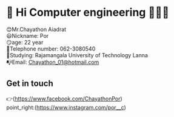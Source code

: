 # :walking: Hi Computer engineering :floppy_disk::floppy_disk::floppy_disk:

:blush:Mr.Chayathon Aiadrat <br>
:smiley:Nickname: Por <br>
:smirk:age: 22 year <br>
:iphone:Telephone number: 062-3080540 <br>
:european_castle:Studying: Rajamangala University of Technology Lanna <br>
:mailbox_with_no_mail:Email: Chayathon_01@hotmail.com <br>

## Get in touch
:point_right:(https://www.facebook.com/ChayathonPor)<br>
point_right:(https://www.instagram.com/por__c)<br>
